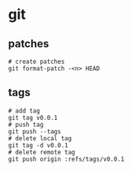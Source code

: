 # git

## patches

    # create patches
    git format-patch -<n> HEAD

## tags

    # add tag
    git tag v0.0.1
    # push tag
    git push --tags
    # delete local tag
    git tag -d v0.0.1
    # delete remote tag
    git push origin :refs/tags/v0.0.1
